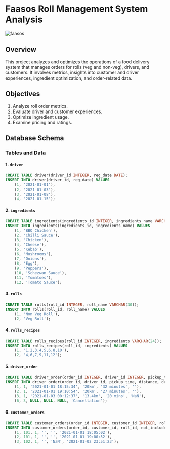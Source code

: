# Faasos Roll Management System Analysis

![faasos](https://github.com/user-attachments/assets/fe670a14-7633-4f01-9bac-ab80ec90cc14)

## Overview
This project analyzes and optimizes the operations of a food delivery system that manages orders for rolls (veg and non-veg), drivers, and customers. It involves metrics, insights into customer and driver experiences, ingredient optimization, and order-related data.

## Objectives
1. Analyze roll order metrics.
2. Evaluate driver and customer experiences.
3. Optimize ingredient usage.
4. Examine pricing and ratings.

## Database Schema

### Tables and Data
#### 1. `driver`
```sql
CREATE TABLE driver(driver_id INTEGER, reg_date DATE);
INSERT INTO driver(driver_id, reg_date) VALUES 
    (1, '2021-01-01'),
    (2, '2021-01-03'),
    (3, '2021-01-08'),
    (4, '2021-01-15');
```

#### 2. `ingredients`
```sql
CREATE TABLE ingredients(ingredients_id INTEGER, ingredients_name VARCHAR(60));
INSERT INTO ingredients(ingredients_id, ingredients_name) VALUES 
    (1, 'BBQ Chicken'),
    (2, 'Chilli Sauce'),
    (3, 'Chicken'),
    (4, 'Cheese'),
    (5, 'Kebab'),
    (6, 'Mushrooms'),
    (7, 'Onions'),
    (8, 'Egg'),
    (9, 'Peppers'),
    (10, 'Schezwan Sauce'),
    (11, 'Tomatoes'),
    (12, 'Tomato Sauce');
```

#### 3. `rolls`
```sql
CREATE TABLE rolls(roll_id INTEGER, roll_name VARCHAR(30));
INSERT INTO rolls(roll_id, roll_name) VALUES 
    (1, 'Non Veg Roll'),
    (2, 'Veg Roll');
```

#### 4. `rolls_recipes`
```sql
CREATE TABLE rolls_recipes(roll_id INTEGER, ingredients VARCHAR(24));
INSERT INTO rolls_recipes(roll_id, ingredients) VALUES 
    (1, '1,2,3,4,5,6,8,10'),
    (2, '4,6,7,9,11,12');
```

#### 5. `driver_order`
```sql
CREATE TABLE driver_order(order_id INTEGER, driver_id INTEGER, pickup_time DATETIME, distance VARCHAR(7), duration VARCHAR(10), cancellation VARCHAR(23));
INSERT INTO driver_order(order_id, driver_id, pickup_time, distance, duration, cancellation) VALUES 
    (1, 1, '2021-01-01 18:15:34', '20km', '32 minutes', ''),
    (2, 1, '2021-01-01 19:10:54', '20km', '27 minutes', ''),
    (3, 1, '2021-01-03 00:12:37', '13.4km', '20 mins', 'NaN'),
    (6, 3, NULL, NULL, NULL, 'Cancellation');
```

#### 6. `customer_orders`
```sql
CREATE TABLE customer_orders(order_id INTEGER, customer_id INTEGER, roll_id INTEGER, not_include_items VARCHAR(4), extra_items_included VARCHAR(4), order_date DATETIME);
INSERT INTO customer_orders(order_id, customer_id, roll_id, not_include_items, extra_items_included, order_date) VALUES 
    (1, 101, 1, '', '', '2021-01-01 18:05:02'),
    (2, 101, 1, '', '', '2021-01-01 19:00:52'),
    (3, 102, 1, '', 'NaN', '2021-01-02 23:51:23');
